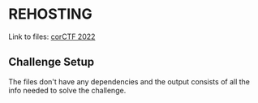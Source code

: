 # REHOSTING

Link to files: [corCTF 2022](https://github.com/Crusaders-of-Rust/corCTF-2022-public-challenge-archive/tree/master/rev/vmquacks_revenge/task)

## Challenge Setup
The files don't have any dependencies and the output consists of all the info needed to solve the challenge.
